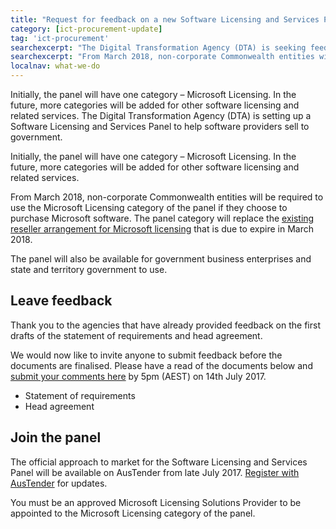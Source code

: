 ```yaml
---
title: "Request for feedback on a new Software Licensing and Services Panel"
category: [ict-procurement-update]
tag: 'ict-procurement'
searchexcerpt: "The Digital Transformation Agency (DTA) is seeking feedback on the documentation for a new Software Licensing and Services Panel. This will improve existing arrangements for software licensing in government and provide an opportunity for more providers to sell to government."
searchexcerpt: "From March 2018, non-corporate Commonwealth entities will be required to use the Microsoft Licensing category of the panel if they choose to purchase Microsoft software. The panel category will replace the existing reseller arrangement for Microsoft licensing that is due to expire in March 2018."
localnav: what-we-do
---
```


Initially, the panel will have one category – Microsoft Licensing. In the future, more categories will be added for other software licensing and related services. 
The Digital Transformation Agency (DTA) is setting up a Software Licensing and Services Panel to help software providers sell to government.

Initially, the panel will have one category – Microsoft Licensing. In the future, more categories will be added for other software licensing and related services.

From March 2018, non-corporate Commonwealth entities will be required to use the Microsoft Licensing category of the panel if they choose to purchase Microsoft software. The panel category will replace the
[existing reseller arrangement for Microsoft licensing](https://www.tenders.gov.au/?event=public.son.view&SONUUID=0F279B6E-D833-4077-62FD9AACE4EF582E) that is due to expire in March 2018.

The panel will also be available for government business enterprises and state and territory government to use.

## Leave feedback

Thank you to the agencies that have already provided feedback on the first drafts of the statement of requirements and head agreement. 

We would now like to invite anyone to submit feedback before the documents are finalised. Please have a read of the documents below and
[submit your comments here](https://www.surveymonkey.com/r/26R6RSN) by 5pm (AEST) on 14th July 2017.
- Statement of requirements
- Head agreement

## Join the panel

The official approach to market for the Software Licensing and Services Panel will be available on AusTender from late July 2017. [Register with AusTender](https://www.tenders.gov.au/) for updates.

You must be an approved Microsoft Licensing Solutions Provider to be appointed to the Microsoft Licensing category of the panel.
